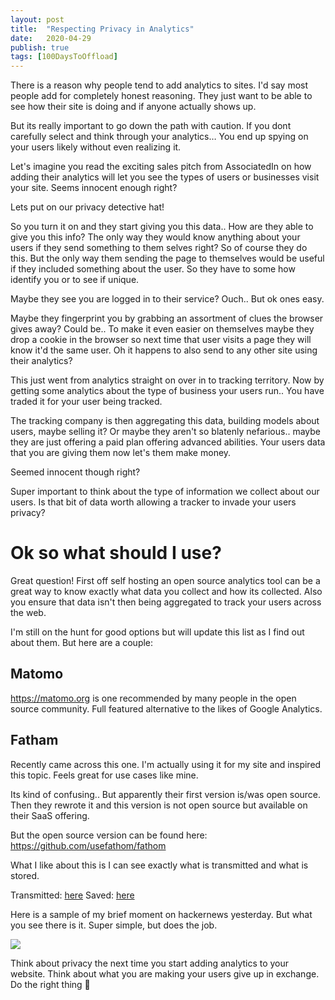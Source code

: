 ```yaml
---
layout: post
title:  "Respecting Privacy in Analytics"
date:   2020-04-29
publish: true
tags: [100DaysToOffload]
---
```


There is a reason why people tend to add analytics to sites. I'd say most people add for completely honest reasoning.  They just want to be able to see how their site is doing and if anyone actually shows up. 

<!--excerpt-->

But its really important to go down the path with caution.  If you dont carefully select and think through your analytics… You end up spying on your users likely without even realizing it.

Let's imagine you read the exciting sales pitch from AssociatedIn on how adding their analytics will let you see the types of users or businesses visit your site.  Seems innocent enough right?

Lets put on our privacy detective hat!

So you turn it on and they start giving you this data.. How are they able to give you this info? The only way they would know anything about your users if they send something to them selves right?  So of course they do this.  But the only way them sending the page to themselves would be useful if they included something about the user. So they have to some how identify you or to see if unique.

Maybe they see you are logged in to their service? Ouch.. But ok ones easy.

Maybe they fingerprint you by grabbing an assortment of clues the browser gives away?  Could be.. To make it even easier on themselves maybe they drop a cookie in the browser so next time that user visits a page they will know it'd the same user.  Oh it happens to also send to any other site using their analytics?

This just went from analytics straight on over in to tracking territory.  Now by getting some analytics about the type of business your users run.. You have traded it for your user being tracked.

The tracking company is then aggregating this data, building models about users, maybe selling it?  Or maybe they aren't so blatenly nefarious.. maybe they are just offering a paid plan offering advanced abilities.  Your users data that you are giving them now let's them make money.

Seemed innocent though right?

Super important to think about the type of information we collect about our users.  Is that bit of data worth allowing a tracker to invade your users privacy?


# Ok so what should I use?

Great question!  First off self hosting an open source analytics tool can be a great way to know exactly what data you collect and how its collected.  Also you ensure that data isn't then being aggregated to track your users across the web.

I'm still on the hunt for good options but will update this list as I find out about them. But here are a couple:

## Matomo

https://matomo.org is one recommended by many people in the open source community. Full featured alternative to the likes of Google Analytics.


## Fatham

Recently came across this one.  I'm actually using it for my site and inspired this topic. Feels great for use cases like mine.

Its kind of confusing.. But apparently their first version is/was open source.  Then they rewrote it and this version is not open source but available on their SaaS offering.

But the open source version can be found here: https://github.com/usefathom/fathom

What I like about this is I can see exactly what is transmitted and what is stored.

Transmitted: [here](https://github.com/usefathom/fathom/blob/8f7c6d2e45ebb28651208e2a7320e29948ecdb2c/assets/src/js/tracker.js#L162)
Saved: [here](https://github.com/usefathom/fathom/blob/8f7c6d2e45ebb28651208e2a7320e29948ecdb2c/pkg/api/collect.go#L54)

Here is a sample of my brief moment on hackernews yesterday.  But what you see there is it.  Super simple, but does the job.

![](https://paper-attachments.dropbox.com/s_3A770CD59D00AB3A931B3BF5D654149EDE7875E5917677E7CC0A064B28BBDD07_1588216208662_file.jpeg)



Think about privacy the next time you start adding analytics to your website.  Think about what you are making your users give up in exchange. Do the right thing 🙂
